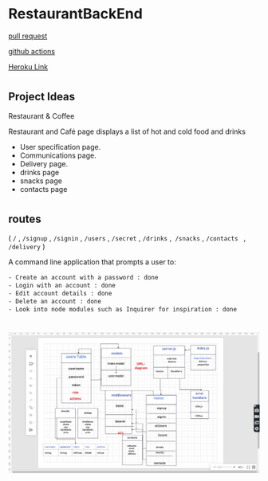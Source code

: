 # RestaurantBackEnd

[pull request](https://github.com/Yasein-Mohammad-RestaurantOrganization/ResturantBackEnd/pulls)

[github actions](https://github.com/Yasein-Mohammad-RestaurantOrganization/ResturantBackEnd/actions)

[Heroku Link](https://yasein-resturantbackend.herokuapp.com/)

#

## Project Ideas

 Restaurant & Coffee

Restaurant and Café page displays a list of hot and cold food and drinks

- User specification page.
- Communications page.
- Delivery page.
- drinks page
- snacks page 
- contacts page
#
## routes
( `/`  ,  `/signup` ,   `/signin` , `/users` , `/secret`  , `/drinks`  ,` /snacks` , `/contacts ` , `/delivery` ) 

A command line application that prompts a user to:

    - Create an account with a password : done
    - Login with an account : done
    - Edit account details : done
    - Delete an account : done
    - Look into node modules such as Inquirer for inspiration : done

#
![UML](./assets/uml1.jpg)
